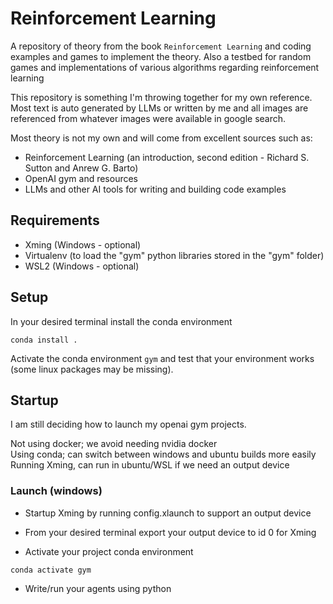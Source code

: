 # Reinforcement Learning

A repository of theory from the book `Reinforcement Learning` and coding examples and games to implement the theory. Also a testbed for random games and implementations of various algorithms regarding reinforcement learning

This repository is something I'm throwing together for my own reference. Most text is auto generated by LLMs or written by me and all images are referenced from whatever images were available in google search.

Most theory is not my own and will come from excellent sources such as:

- Reinforcement Learning (an introduction, second edition - Richard S. Sutton and Anrew G. Barto)
- OpenAI gym and resources
- LLMs and other AI tools for writing and building code examples

## Requirements

- Xming (Windows - optional)   
- Virtualenv (to load the "gym" python libraries stored in the "gym" folder)
- WSL2 (Windows - optional)  

## Setup

In your desired terminal install the conda environment  

```
conda install .
```

Activate the conda environment `gym` and test that your environment works (some linux packages may be missing).

## Startup

I am still deciding how to launch my openai gym projects.

Not using docker; we avoid needing nvidia docker  
Using conda; can switch between windows and ubuntu builds more easily
Running Xming, can run in ubuntu/WSL if we need an output device

### Launch (windows)

- Startup Xming by running config.xlaunch to support an output device  

- From your desired terminal export your output device to id 0  for Xming  

- Activate your project conda environment  

```
conda activate gym
```

- Write/run your agents using python   

